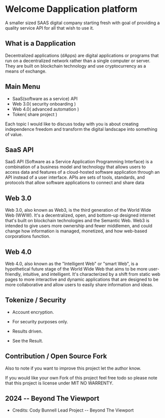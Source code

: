 # Welcome Dapplication platform

A smaller sized SAAS digital company starting fresh with goal
of providing a quality service API for all that wish to use it.

## What is a Dapplication

Decentralized applications (dApps) are digital applications or programs 
that run on a decentralized network rather than a single computer or server. 
They are built on blockchain technology and use cryptocurrency as a means of exchange.

## Main Menu

- SaaS(software as a service) API
- Web 3.0( security onboarding )
- Web 4.0( advanced automation )
- Token( share project )

Each topic I would like to discuss today with you is about creating
independence freedom and transform the digital landscape into something
of value.

## SaaS API

SaaS API (Software as a Service Application Programming Interface) is a combination of a business model and technology 
that allows users to access data and features of a cloud-hosted software application through an API instead of a user interface. 
APIs are sets of tools, standards, and protocols that allow software applications to connect and share data

## Web 3.0

Web 3.0, also known as Web3, is the third generation of the World Wide Web (WWW). 
It's a decentralized, open, and bottom-up designed internet that's built on blockchain technologies and the Semantic Web. 
Web3 is intended to give users more ownership and fewer middlemen, and could change how 
information is managed, monetized, and how web-based corporations function.


## Web 4.0


Web 4.0, also known as the "Intelligent Web" or "smart Web", is a hypothetical future stage of the World Wide Web 
that aims to be more user-friendly, intuitive, and intelligent. It's characterized by a shift from static web pages 
to more interactive and dynamic applications that are designed to be more collaborative and allow users to easily 
share information and ideas.


## Tokenize / Security

- Account encryption.

- For security purposes only.

- Results driven.

- See the Result.

## Contribution / Open Source Fork

Also to note if you want to improve this project let the author know.

If you would like your own Fork of this project feel free todo so
please note that this project is license under MIT NO WARRENTY.

## 2024 -- Beyond The Viewport

- Credits: Cody Bunnell
Lead Project -- Beyond The Viewport
